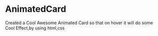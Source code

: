 # AnimatedCard
Created a Cool Awesome Animated Card so that on hover it will do some Cool Effect,by using html,css
